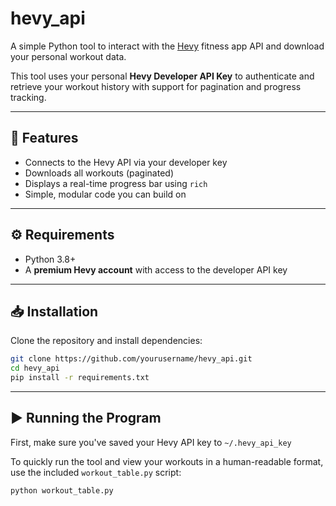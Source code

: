 # hevy_api

A simple Python tool to interact with the [Hevy](https://hevy.com/) fitness app API and download your personal workout data.

This tool uses your personal **Hevy Developer API Key** to authenticate and retrieve your workout history with support for pagination and progress tracking.

---

## 🔧 Features

- Connects to the Hevy API via your developer key
- Downloads all workouts (paginated)
- Displays a real-time progress bar using `rich`
- Simple, modular code you can build on

---

## ⚙️ Requirements

- Python 3.8+
- A **premium Hevy account** with access to the developer API key

---

## 📥 Installation

Clone the repository and install dependencies:

```bash
git clone https://github.com/yourusername/hevy_api.git
cd hevy_api
pip install -r requirements.txt
```

---

## ▶️ Running the Program

First, make sure you've saved your Hevy API key to `~/.hevy_api_key`

To quickly run the tool and view your workouts in a human-readable format, use the included `workout_table.py` script:

```bash
python workout_table.py
```
